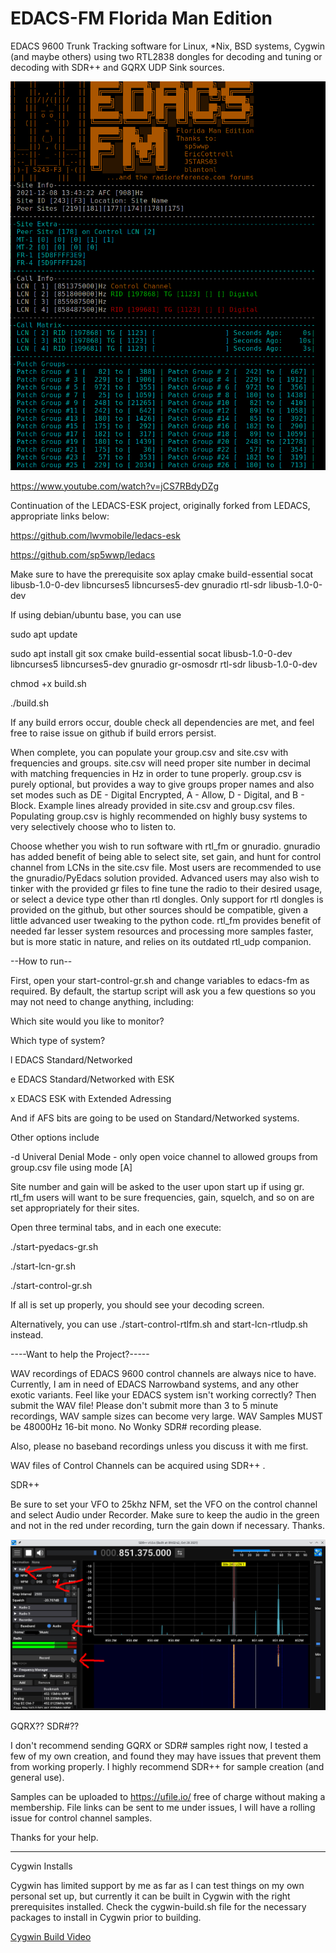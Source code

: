 # EDACS-FM Florida Man Edition
EDACS 9600 Trunk Tracking software for Linux, *Nix, BSD systems, Cygwin (and maybe others) using two RTL2838 dongles for decoding and tuning or decoding with SDR++ and GQRX UDP Sink sources.

![alt text](https://raw.githubusercontent.com/lwvmobile/edacs-fm/main/screenshot.png)

https://www.youtube.com/watch?v=jCS7RBdyDZg

Continuation of the LEDACS-ESK project, originally forked from LEDACS, appropriate links below:

https://github.com/lwvmobile/ledacs-esk

https://github.com/sp5wwp/ledacs

Make sure to have the prerequisite sox aplay cmake build-essential socat libusb-1.0-0-dev libncurses5 libncurses5-dev gnuradio rtl-sdr libusb-1.0-0-dev

If using debian/ubuntu base, you can use

sudo apt update

sudo apt install git sox cmake build-essential socat libusb-1.0-0-dev libncurses5 libncurses5-dev gnuradio gr-osmosdr rtl-sdr libusb-1.0-0-dev

chmod +x build.sh 

./build.sh

If any build errors occur, double check all dependencies are met, and feel free to raise issue on github if build errors persist.

When complete, you can populate your group.csv and site.csv with frequencies and groups. site.csv will need proper site number in decimal with matching frequencies in Hz in order to tune properly. group.csv is purely optional, but provides a way to give groups proper names and also set modes such as DE - Digital Encrypted, A - Allow, D - Digital, and B - Block. Example lines already provided in site.csv and group.csv files. Populating group.csv is highly recommended on highly busy systems to very selectively choose who to listen to.

Choose whether you wish to run software with rtl_fm or gnuradio. gnuradio has added benefit of being able to select site, set gain, and hunt for control channel from LCNs in the site.csv file. Most users are recommended to use the gnuradio/PyEdacs solution provided. Advanced users may also wish to tinker with the provided gr files to fine tune the radio to their desired usage, or select a device type other than rtl dongles. Only support for rtl dongles is provided on the github, but other sources should be compatible, given a little advanced user tweaking to the python code. rtl_fm provides benefit of needed far lesser system resources and processing more samples faster, but is more static in nature, and relies on its outdated rtl_udp companion.

--How to run--

First, open your start-control-gr.sh and change variables to edacs-fm as required. By default, the startup script will ask you a few questions so you may not need to change anything, including:

Which site would you like to monitor?

Which type of system?

l EDACS Standard/Networked

e EDACS Standard/Networked with ESK

x EDACS ESK with Extended Adressing

And if AFS bits are going to be used on Standard/Networked systems.

Other options include

-d Univeral Denial Mode - only open voice channel to allowed groups from group.csv file using mode [A]


Site number and gain will be asked to the user upon start up if using gr. rtl_fm users will want to be sure frequencies, gain, squelch, and so on are set appropriately for their sites.

Open three terminal tabs, and in each one execute:

./start-pyedacs-gr.sh

./start-lcn-gr.sh

./start-control-gr.sh

If all is set up properly, you should see your decoding screen. 

Alternatively, you can use ./start-control-rtlfm.sh and start-lcn-rtludp.sh instead.

----Want to help the Project?-----

WAV recordings of EDACS 9600 control channels are always nice to have. 
Currently, I am in need of EDACS Narrowband systems, and any other exotic variants.
Feel like your EDACS system isn't working correctly? Then submit the WAV file!
Please don't submit more than 3 to 5 minute recordings, WAV sample sizes can become very large.
WAV Samples MUST be 48000Hz 16-bit mono. No Wonky SDR# recording please.

Also, please no baseband recordings unless you discuss it with me first.

WAV files of Control Channels can be acquired using SDR++ .

SDR++

Be sure to set your VFO to 25khz NFM, set the VFO on the control channel and select Audio under Recorder. Make sure to keep the audio in the green and not in the red under recording, turn the gain down if necessary. Thanks.

![alt text](https://raw.githubusercontent.com/lwvmobile/edacs-fm/main/sdrpp-help.png)

GQRX?? SDR#??

I don't recommend sending GQRX or SDR# samples right now, I tested a few of my own creation, and found they may have issues that prevent them from working properly. I highly recommend SDR++ for sample creation (and general use).

Samples can be uploaded to https://ufile.io/ free of charge without making a membership. File links can be sent to me under issues, I will have a rolling issue for control channel samples.

Thanks for your help.

----
Cygwin Installs

Cygwin has limited support by me as far as I can test things on my own personal set up, but currently it can be built in Cygwin with the right prerequisites installed. Check the cygwin-build.sh file for the necessary packages to install in Cygwin prior to building. 

[Cygwin Build Video](https://www.youtube.com/watch?v=FFKR3b4qcTY)
